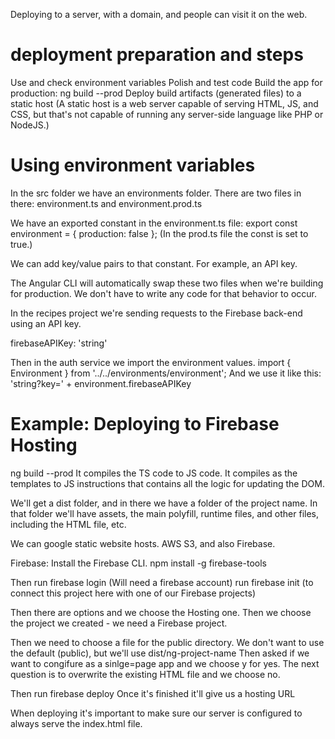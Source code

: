 Deploying to a server, with a domain, and people can visit it on the web.

# deployment preparation and steps
Use and check environment variables
Polish and test code
Build the app for production: ng build --prod
Deploy build artifacts (generated files) to a static host
(A static host is a web server capable of serving HTML, JS, and CSS, but that's not capable of running any server-side language like PHP or NodeJS.)

# Using environment variables
In the src folder we have an environments folder. 
There are two files in there: environment.ts and environment.prod.ts

We have an exported constant in the environment.ts file:
export const environment = {
    production: false
};
(In the prod.ts file the const is set to true.)

We can add key/value pairs to that constant.
For example, an API key.

The Angular CLI will automatically swap these two files when we're building for production. We don't have to write any code for that behavior to occur.

In the recipes project we're sending requests to the Firebase back-end using an API key.

firebaseAPIKey: 'string'

Then in the auth service we import the environment values.
import { Environment } from '../../environments/environment';
And we use it like this:
'string?key=' + environment.firebaseAPIKey

# Example: Deploying to Firebase Hosting
ng build --prod
It compiles the TS code to JS code.
It compiles as the templates to JS instructions that contains all the logic for updating the DOM.

We'll get a dist folder, and in there we have a folder of the project name. In that folder we'll have assets, the main polyfill, runtime files, and other files, including the HTML file, etc.

We can google static website hosts.
AWS S3, and also Firebase.

Firebase:
Install the Firebase CLI.
npm install -g firebase-tools

Then run firebase login
(Will need a firebase account)
run firebase init 
(to connect this project here with one of our Firebase projects)

Then there are options and we choose the Hosting one.
Then we choose the project we created - we need a Firebase project.

Then we need to choose a file for the public directory. We don't want to use the default (public), but we'll use dist/ng-project-name
Then asked if we want to congifure as a sinlge=page app and we choose y for yes.
The next question is to overwrite the existing HTML file and we choose no.

Then run firebase deploy
Once it's finished it'll give us a hosting URL


When deploying it's important to make sure our server is configured to always serve the index.html file.
